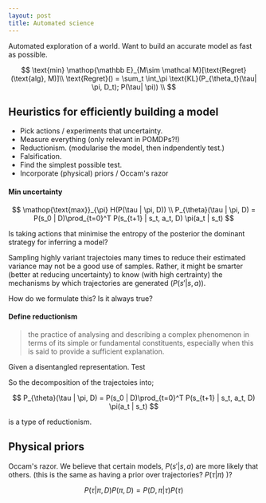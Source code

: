 ```yaml
---
layout: post
title: Automated science
---
```


Automated exploration of a world.
Want to build an accurate model as fast as possible.

$$
\text{min} \mathop{\mathbb E}_{M\sim \mathcal M}[\text{Regret}(\text{alg}, M)]\\
\text{Regret}() = \sum_t \int_\pi \text{KL}(P_{\theta_t}(\tau| \pi, D_t); P(\tau| \pi)) \\
$$

## Heuristics for efficiently building a model

- Pick actions / experiments that uncertainty.
- Measure everything (only relevant in POMDPs?!)
- Reductionism. (modularise the model, then indpendently test.)
- Falsification.
- Find the simplest possible test.
- Incorporate (physical) priors / Occam's razor

#### Min uncertainty

$$
\mathop{\text{max}}_{\pi} H(P(\tau | \pi, D)) \\
P_{\theta}(\tau | \pi, D) = P(s_0 | D)\prod_{t=0}^T P(s_{t+1} | s_t, a_t, D) \pi(a_t | s_t)
$$

Is taking actions that minimise the entropy of the posterior the dominant strategy for inferring a model?

Sampling highly variant trajectoies many times to reduce their estimated variance may not be a good use of samples. Rather, it might be smarter (better at reducing uncertainty) to know (with high certrainty) the mechanisms by which trajectories are generated ($P(s'|s, a)$).

How do we formulate this?
Is it always true?


#### Define reductionism

> the practice of analysing and describing a complex phenomenon in terms of its simple or fundamental constituents, especially when this is said to provide a sufficient explanation.



Given a disentangled representation. Test

So the decomposition of the trajectoies into;

$$
P_{\theta}(\tau | \pi, D) = P(s_0 | D)\prod_{t=0}^T P(s_{t+1} | s_t, a_t, D) \pi(a_t | s_t)
$$

is a type of reductionism.

## Physical priors

Occam's razor.
We believe that certain models, $P(s' | s, a)$ are more likely that others.
(this is the same as having a prior over trajectories? $P(\tau | \pi)$ )?

$$
P(\tau| \pi, D)P(\pi, D) = P(D, \pi | \tau )P(\tau)
$$
